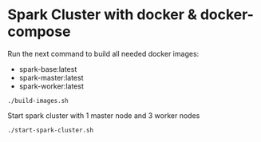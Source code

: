 # Spark Cluster with docker & docker-compose

Run the next command to build all needed docker images:
- spark-base:latest
- spark-master:latest
- spark-worker:latest
```
./build-images.sh
```

Start spark cluster with 1 master node and 3 worker nodes
```
./start-spark-cluster.sh
```